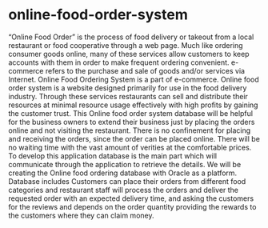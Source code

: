 # online-food-order-system
“Online Food Order” is the process of food delivery or takeout from a local restaurant or food cooperative through a web page. Much like ordering consumer goods online, many of these services allow customers to keep accounts with them in order to make frequent ordering convenient. e-commerce refers to the purchase and sale of goods and/or services via Internet. Online Food Ordering System is a part of e-commerce. Online food order system is a website designed primarily for use in the food delivery industry. Through these services restaurants can sell and distribute their resources at minimal resource usage effectively with high profits by gaining the customer trust. This Online food order system database will be helpful for the business owners to extend their business just by placing the orders online and not visiting the restaurant. There is no confinement for placing and receiving the orders, since the order can be placed online. There will be no waiting time with the vast amount of verities at the comfortable prices. To develop this application database is the main part which will communicate through the application to retrieve the details. We will be creating the Online food ordering database with Oracle as a platform. Database includes Customers can place their orders from different food categories and restaurant staff will process the orders and deliver the requested order with an expected delivery time, and asking the customers for the reviews and depends on the order quantity providing the rewards to the customers where they can claim money.
